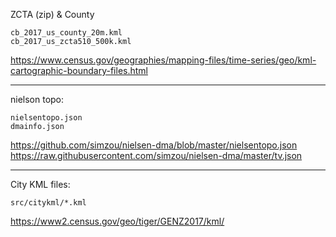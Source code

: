 ZCTA (zip) & County 
```
cb_2017_us_county_20m.kml
cb_2017_us_zcta510_500k.kml
```
https://www.census.gov/geographies/mapping-files/time-series/geo/kml-cartographic-boundary-files.html

___

nielson topo:
```
nielsentopo.json
dmainfo.json
```
https://github.com/simzou/nielsen-dma/blob/master/nielsentopo.json
https://raw.githubusercontent.com/simzou/nielsen-dma/master/tv.json

___

City KML files:
```
src/citykml/*.kml
```

https://www2.census.gov/geo/tiger/GENZ2017/kml/